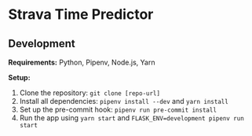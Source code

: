 # Strava Time Predictor

## Development

**Requirements:** Python, Pipenv, Node.js, Yarn

**Setup:**

1. Clone the repository: `git clone [repo-url]`
2. Install all dependencies: `pipenv install --dev` and `yarn install`
3. Set up the pre-commit hook: `pipenv run pre-commit install`
4. Run the app using `yarn start` and `FLASK_ENV=development pipenv run start`
